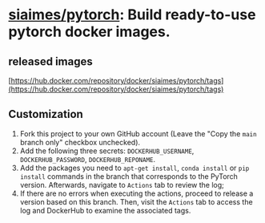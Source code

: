 # [siaimes/pytorch](https://github.com/siaimes/pytorch): Build ready-to-use pytorch docker images.

## released images

[https://hub.docker.com/repository/docker/siaimes/pytorch/tags](https://hub.docker.com/repository/docker/siaimes/pytorch/tags)

## Customization

1. Fork this project to your own GitHub account (Leave the "Copy the `main` branch only" checkbox unchecked).
2. Add the following three secrets: `DOCKERHUB_USERNAME`, `DOCKERHUB_PASSWORD`, `DOCKERHUB_REPONAME`.
3. Add the packages you need to `apt-get install`, `conda install` or `pip install` commands in the branch that corresponds to the PyTorch version. Afterwards, navigate to `Actions` tab to review the log;
4. If there are no errors when executing the actions, proceed to release a version based on this branch. Then, visit the `Actions` tab to access the log and DockerHub to examine the associated tags.
